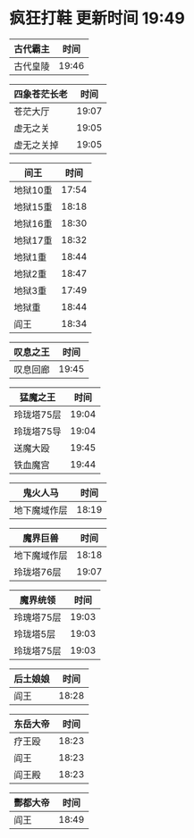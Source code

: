 # 疯狂打鞋 更新时间 19:49

| 古代霸主   | 时间    |
|--------|-------|
| 古代皇陵 | 19:46 |

| 四象苍茫长老   | 时间    |
|--------|-------|
| 苍茫大厅 | 19:07 |
| 虚无之关 | 19:05 |
| 虚无之关掉 | 19:05 |

| 间王   | 时间    |
|--------|-------|
| 地狱10重 | 17:54 |
| 地狱15重 | 18:18 |
| 地狱16重 | 18:30 |
| 地狱17重 | 18:32 |
| 地狱1重 | 18:44 |
| 地狱2重 | 18:47 |
| 地狱3重 | 17:49 |
| 地狱重 | 18:44 |
| 阎王 | 18:34 |

| 叹息之王   | 时间    |
|--------|-------|
| 叹息回廊 | 19:45 |

| 猛魔之王   | 时间    |
|--------|-------|
| 玲珑塔75层 | 19:04 |
| 玲珑塔75导 | 19:04 |
| 送魔大殴 | 19:45 |
| 铁血魔宫 | 19:44 |

| 鬼火人马   | 时间    |
|--------|-------|
| 地下魔域作层 | 18:19 |

| 魔界巨兽   | 时间    |
|--------|-------|
| 地下魔域作层 | 18:18 |
| 玲珑塔76层 | 19:07 |

| 魔界统领   | 时间    |
|--------|-------|
| 玲瑰塔75层 | 19:03 |
| 玲珑塔5层 | 19:03 |
| 玲珑塔75层 | 19:03 |

| 后土娘娘   | 时间    |
|--------|-------|
| 阎王 | 18:28 |

| 东岳大帝   | 时间    |
|--------|-------|
| 疗王殴 | 18:23 |
| 阎王 | 18:23 |
| 阎王殿 | 18:23 |

| 酆都大帝   | 时间    |
|--------|-------|
| 阎王 | 18:49 |
